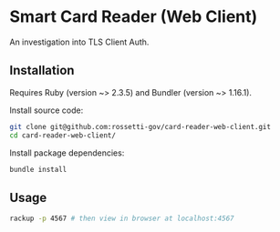 # Smart Card Reader (Web Client)

An investigation into TLS Client Auth.

## Installation

Requires Ruby (version ~> 2.3.5) and Bundler (version ~> 1.16.1).

Install source code:

```sh
git clone git@github.com:rossetti-gov/card-reader-web-client.git
cd card-reader-web-client/
```

Install package dependencies:

```sh
bundle install
```

## Usage

```sh
rackup -p 4567 # then view in browser at localhost:4567
```
